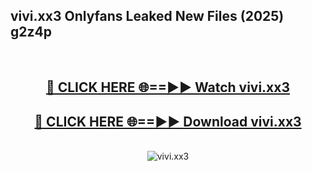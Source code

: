 <h2>vivi.xx3 Onlyfans Leaked New Files (2025) g2z4p</h2>
<br>
<div align="center">
<h2><a href="https://mediafiles.top/vivi.xx3&ref=git" rel="nofollow">🔴 CLICK HERE 🌐==►► Watch vivi.xx3</a></h2>
<h2><a href="https://mediafiles.top/vivi.xx3&ref=git" rel="nofollow">🔴 CLICK HERE 🌐==►► Download vivi.xx3</a></h2>
<br>
<a href="https://mediafiles.top/vivi.xx3&ref=git" rel="nofollow" data-target="animated-image.originalLink"><img src="https://i.ibb.co.com/xMMVF88/686577567.gif" alt="vivi.xx3" style="max-width: 100%; display: inline-block;" data-target="animated-image.originalImage"></a>
</div>
<br>
<br>